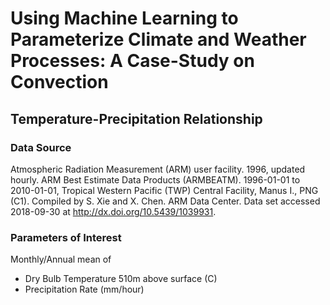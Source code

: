# Using Machine Learning to Parameterize Climate and Weather Processes: A Case-Study on Convection

## Temperature-Precipitation Relationship
### Data Source
Atmospheric Radiation Measurement (ARM) user facility. 1996, updated hourly. ARM Best Estimate Data Products (ARMBEATM). 1996-01-01 to 2010-01-01, Tropical Western Pacific (TWP) Central Facility, Manus I., PNG (C1). Compiled by S. Xie and X. Chen. ARM Data Center. Data set accessed 2018-09-30 at http://dx.doi.org/10.5439/1039931.

### Parameters of Interest
Monthly/Annual mean of
- Dry Bulb Temperature 510m above surface (C)
- Precipitation Rate (mm/hour)
